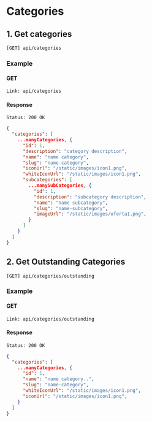 # Categories

## 1. Get categories

```
[GET] api/categories
```

### Example

#### GET

```
Link: api/categories
```

#### Response

```
Status: 200 OK
```

```json
{
  "categories": [
    ...manyCategories, {
      "id": 1,
      "description": "category description",
      "name": "name category",
      "slug": "name-category",
      "iconUrl": "/static/images/icon1.png",
      "whiteIconUrl": "/static/images/icon1.png",
      "subcategories": [
        ...manySubCategories, {
          "id": 1,
          "description": "subcategory description",
          "name": "name subcategory",
          "slug": "name-subcategory",
          "imageUrl": "/static/images/oferta1.png",
        }
      ]
    }
  ]
}
```
<!-- ### Notes:
Devolver las categorías públicas con subcategorías públicas e items públicos
-->

## 2. Get Outstanding Categories

```
[GET] api/categories/outstanding
```

### Example

#### GET

```
Link: api/categories/outstanding
```

#### Response

```
Status: 200 OK
```

```json
{
  "categories": [
    ...manyCategories, {
      "id": 1,
      "name": "name category..",
      "slug": "name-category",
      "whiteIconUrl": "/static/images/icon1.png",
      "iconUrl": "/static/images/icon1.png",
    }
  ]
}
```
<!-- ### Notes:
Se devuelve los 8 ultimos categories con outstanding=true.
Frontend: el name devolver recortado a 12 caracteres, si supera la cantidad debe cortarse a 10 caracteres y concatenar ..
-->
